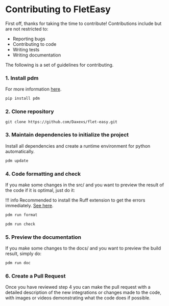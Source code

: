 # Contributing to FletEasy

First off, thanks for taking the time to contribute! Contributions include but are not restricted to:

* Reporting bugs
* Contributing to code
* Writing tests
* Writing documentation

The following is a set of guidelines for contributing.

### 1. Install pdm
For more information [here](https://github.com/pdm-project/pdm).

```bash
pip install pdm
```

### 2. Clone repository

```
git clone https://github.com/Daxexs/flet-easy.git
```

### 3. Maintain dependencies to initialize the project
Install all dependencies and create a runtime environment for python automatically.

```bash
pdm update
```

### 4. Code formatting and check
If you make some changes in the src/ and you want to preview the result of the code if it is optimal, just do it:

!!! info Recommended to install the Ruff extension to get the errors immediately. [See here](https://marketplace.visualstudio.com/items?itemName=charliermarsh.ruff).

```bash
pdm run format
```
```bash
pdm run check
```

### 5. Preview the documentation
If you make some changes to the docs/ and you want to preview the build result, simply do:
```bash
pdm run doc
```

### 6. Create a Pull Request
Once you have reviewed step 4 you can make the pull request with a detailed description of the new integrations or changes made to the code, with images or videos demonstrating what the code does if possible.